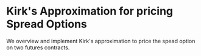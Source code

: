 # Kirk's Approximation for pricing Spread Options

We overview and implement Kirk's approximation to price the spead option on two futures contracts.
